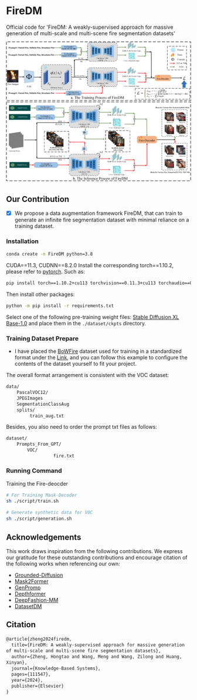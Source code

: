 # FireDM
Official code for 'FireDM: A weakly-supervised approach for massive generation of multi-scale and multi-scene fire segmentation datasets'
<p align="center">
<img src="./asset/1.jpg" width="800px"/>  
<br>
</p>


## Our Contribution
- [x] We propose a data augmentation framework FireDM, that can train to generate an infinite fire segmentation dataset with minimal reliance on a training dataset.

### Installation
```sh
conda create -n FireDM python=3.8
```
CUDA==11.3, CUDNN==8.2.0
Install the corresponding torch==1.10.2, please refer to [pytorch](https://pytorch.org/get-started/previous-versions/).
Such as:
```sh
pip install torch==1.10.2+cu113 torchvision==0.11.3+cu113 torchaudio==0.10.2+cu113 -f https://download.pytorch.org/whl/torch_stable.html  
```
Then install other packages:
```sh
python -m pip install -r requirements.txt
```

Select one of the following pre-training weight files: [Stable Diffusion XL Base-1.0](https://huggingface.co/stabilityai/stable-diffusion-xl-base-1.0/tree/main) and place them in the ```./dataset/ckpts``` directory.


### Training Dataset Prepare
- I have placed the [BoWFire](https://ieeexplore.ieee.org/abstract/document/7314551) dataset used for training in a standardized format under the [Link](https://drive.google.com/file/d/1lilG-1MkrV6wLILSVZDuMMz-4wQiqjCb/view?usp=sharing), and you can follow this example to configure the contents of the dataset yourself to fit your project.

The overall format arrangement is consistent with the VOC dataset:


```
data/
    PascalVOC12/
	JPEGImages
	SegmentationClassAug
	splits/
	     train_aug.txt
```


Besides, you also need to order the prompt txt files as follows:

```
dataset/
	Prompts_From_GPT/
		VOC/
                  fire.txt
```

### Running Command
Training the Fire-deocder


```sh
# For Training Mask-Decoder
sh ./script/train.sh
```


```sh
# Generate synthetic data for VOC
sh ./script/generation.sh
```


 ## Acknowledgements
This work draws inspiration from the following contributions. We express our gratitude for these outstanding contributions and encourage citation of the following works when referencing our own:

- [Grounded-Diffusion](https://github.com/Lipurple/Grounded-Diffusion)
- [Mask2Former](https://github.com/facebookresearch/Mask2Former) 
- [GenPromp](https://github.com/callsys/GenPromp)
- [Depthformer](https://github.com/zhyever/Monocular-Depth-Estimation-Toolbox/tree/633580d0ed7395734a034abfebf2ddb6ad579d75/configs/depthformer)
- [DeepFashion-MM](https://github.com/yumingj/DeepFashion-MultiModal)
- [DatasetDM](https://github.com/showlab/DatasetDM)


## Citation

```
@article{zheng2024firedm,
  title={FireDM: A weakly-supervised approach for massive generation of multi-scale and multi-scene fire segmentation datasets},
  author={Zheng, Hongtao and Wang, Meng and Wang, Zilong and Huang, Xinyan},
  journal={Knowledge-Based Systems},
  pages={111547},
  year={2024},
  publisher={Elsevier}
}
```


